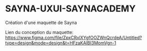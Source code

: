 # SAYNA-UXUI-SAYNACADEMY
Création d'une maquette de Sayna

Lien du conception du maquette: https://www.figma.com/file/ZpxCRxlXYgfOOZWnQcrdeA/Untitled?type=design&mode=design&t=HFzaKAIBI3MomVgn-1
